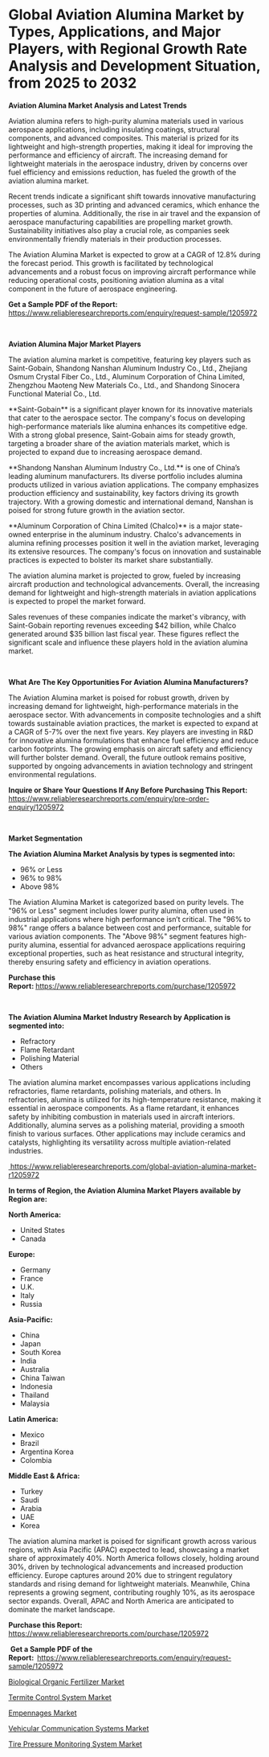 <p><h1>Global Aviation Alumina Market by Types, Applications, and Major Players, with Regional Growth Rate Analysis and Development Situation, from 2025 to 2032</h1></p><p><strong>Aviation Alumina Market Analysis and Latest Trends</strong></p>
<p><p>Aviation alumina refers to high-purity alumina materials used in various aerospace applications, including insulating coatings, structural components, and advanced composites. This material is prized for its lightweight and high-strength properties, making it ideal for improving the performance and efficiency of aircraft. The increasing demand for lightweight materials in the aerospace industry, driven by concerns over fuel efficiency and emissions reduction, has fueled the growth of the aviation alumina market.</p><p>Recent trends indicate a significant shift towards innovative manufacturing processes, such as 3D printing and advanced ceramics, which enhance the properties of alumina. Additionally, the rise in air travel and the expansion of aerospace manufacturing capabilities are propelling market growth. Sustainability initiatives also play a crucial role, as companies seek environmentally friendly materials in their production processes. </p><p>The Aviation Alumina Market is expected to grow at a CAGR of 12.8% during the forecast period. This growth is facilitated by technological advancements and a robust focus on improving aircraft performance while reducing operational costs, positioning aviation alumina as a vital component in the future of aerospace engineering.</p></p>
<p><strong>Get a Sample PDF of the Report:&nbsp;</strong> <a href="https://www.reliableresearchreports.com/enquiry/request-sample/1205972?utm_campaign=2263&utm_medium=2&utm_source=Github&utm_content=ia&utm_term=03022025&utm_id=aviation-alumina">https://www.reliableresearchreports.com/enquiry/request-sample/1205972</a></p>
<p>&nbsp;</p>
<p><strong>Aviation Alumina Major Market Players</strong></p>
<p><p>The aviation alumina market is competitive, featuring key players such as Saint-Gobain, Shandong Nanshan Aluminum Industry Co., Ltd., Zhejiang Osmum Crystal Fiber Co., Ltd., Aluminum Corporation of China Limited, Zhengzhou Maoteng New Materials Co., Ltd., and Shandong Sinocera Functional Material Co., Ltd.</p><p>**Saint-Gobain** is a significant player known for its innovative materials that cater to the aerospace sector. The company's focus on developing high-performance materials like alumina enhances its competitive edge. With a strong global presence, Saint-Gobain aims for steady growth, targeting a broader share of the aviation materials market, which is projected to expand due to increasing aerospace demand.</p><p>**Shandong Nanshan Aluminum Industry Co., Ltd.** is one of China’s leading aluminum manufacturers. Its diverse portfolio includes alumina products utilized in various aviation applications. The company emphasizes production efficiency and sustainability, key factors driving its growth trajectory. With a growing domestic and international demand, Nanshan is poised for strong future growth in the aviation sector.</p><p>**Aluminum Corporation of China Limited (Chalco)** is a major state-owned enterprise in the aluminum industry. Chalco's advancements in alumina refining processes position it well in the aviation market, leveraging its extensive resources. The company's focus on innovation and sustainable practices is expected to bolster its market share substantially.</p><p>The aviation alumina market is projected to grow, fueled by increasing aircraft production and technological advancements. Overall, the increasing demand for lightweight and high-strength materials in aviation applications is expected to propel the market forward.</p><p>Sales revenues of these companies indicate the market's vibrancy, with Saint-Gobain reporting revenues exceeding $42 billion, while Chalco generated around $35 billion last fiscal year. These figures reflect the significant scale and influence these players hold in the aviation alumina market.</p></p>
<p>&nbsp;</p>
<p><strong>What Are The Key Opportunities For Aviation Alumina Manufacturers?</strong></p>
<p><p>The Aviation Alumina market is poised for robust growth, driven by increasing demand for lightweight, high-performance materials in the aerospace sector. With advancements in composite technologies and a shift towards sustainable aviation practices, the market is expected to expand at a CAGR of 5-7% over the next five years. Key players are investing in R&D for innovative alumina formulations that enhance fuel efficiency and reduce carbon footprints. The growing emphasis on aircraft safety and efficiency will further bolster demand. Overall, the future outlook remains positive, supported by ongoing advancements in aviation technology and stringent environmental regulations.</p></p>
<p><strong>Inquire or Share Your Questions If Any Before Purchasing This Report:</strong> <a href="https://www.reliableresearchreports.com/enquiry/pre-order-enquiry/1205972?utm_campaign=2263&utm_medium=2&utm_source=Github&utm_content=ia&utm_term=03022025&utm_id=aviation-alumina">https://www.reliableresearchreports.com/enquiry/pre-order-enquiry/1205972</a></p>
<p>&nbsp;</p>
<p><strong>Market Segmentation</strong></p>
<p><strong>The Aviation Alumina Market Analysis by types is segmented into:</strong></p>
<p><ul><li>96% or Less</li><li>96% to 98%</li><li>Above 98%</li></ul></p>
<p><p>The Aviation Alumina Market is categorized based on purity levels. The "96% or Less" segment includes lower purity alumina, often used in industrial applications where high performance isn’t critical. The "96% to 98%" range offers a balance between cost and performance, suitable for various aviation components. The "Above 98%" segment features high-purity alumina, essential for advanced aerospace applications requiring exceptional properties, such as heat resistance and structural integrity, thereby ensuring safety and efficiency in aviation operations.</p></p>
<p><strong>Purchase this Report:&nbsp;</strong><a href="https://www.reliableresearchreports.com/purchase/1205972?utm_campaign=2263&utm_medium=2&utm_source=Github&utm_content=ia&utm_term=03022025&utm_id=aviation-alumina">https://www.reliableresearchreports.com/purchase/1205972</a></p>
<p>&nbsp;</p>
<p><strong>The Aviation Alumina Market Industry Research by Application is segmented into:</strong></p>
<p><ul><li>Refractory</li><li>Flame Retardant</li><li>Polishing Material</li><li>Others</li></ul></p>
<p><p>The aviation alumina market encompasses various applications including refractories, flame retardants, polishing materials, and others. In refractories, alumina is utilized for its high-temperature resistance, making it essential in aerospace components. As a flame retardant, it enhances safety by inhibiting combustion in materials used in aircraft interiors. Additionally, alumina serves as a polishing material, providing a smooth finish to various surfaces. Other applications may include ceramics and catalysts, highlighting its versatility across multiple aviation-related industries.</p></p>
<p><a href="https://www.reliableresearchreports.com/global-aviation-alumina-market-r1205972?utm_campaign=2263&utm_medium=2&utm_source=Github&utm_content=ia&utm_term=03022025&utm_id=aviation-alumina">&nbsp;https://www.reliableresearchreports.com/global-aviation-alumina-market-r1205972</a></p>
<p><strong>In terms of Region, the Aviation Alumina Market Players available by Region are:</strong></p>
<p>
    <p> <strong> North America: </strong>
        <ul>
            <li>United States</li>
            <li>Canada</li>
        </ul>
        </p> 
    <p> <strong> Europe: </strong>
        <ul>
            <li>Germany</li>
            <li>France</li>
            <li>U.K.</li>
            <li>Italy</li>
            <li>Russia</li>
        </ul>
        </p> 
    <p> <strong> Asia-Pacific: </strong>
        <ul>
            <li>China</li>
            <li>Japan</li>
            <li>South Korea</li>
            <li>India</li>
            <li>Australia</li>
            <li>China Taiwan</li>
            <li>Indonesia</li>
            <li>Thailand</li>
            <li>Malaysia</li>
        </ul>
        </p> 
    <p> <strong> Latin America: </strong>
        <ul>
            <li>Mexico</li>
            <li>Brazil</li>
            <li>Argentina Korea</li>
            <li>Colombia</li>
        </ul>
        </p> 
    <p> <strong> Middle East & Africa: </strong>
        <ul>
            <li>Turkey</li>
            <li>Saudi</li>
            <li>Arabia</li>
            <li>UAE</li>
            <li>Korea</li>
        </ul>
    </p>
    </p>
<p><p>The aviation alumina market is poised for significant growth across various regions, with Asia Pacific (APAC) expected to lead, showcasing a market share of approximately 40%. North America follows closely, holding around 30%, driven by technological advancements and increased production efficiency. Europe captures around 20% due to stringent regulatory standards and rising demand for lightweight materials. Meanwhile, China represents a growing segment, contributing roughly 10%, as its aerospace sector expands. Overall, APAC and North America are anticipated to dominate the market landscape.</p></p>
<p><strong>Purchase this Report: </strong><a href="https://www.reliableresearchreports.com/purchase/1205972?utm_campaign=2263&utm_medium=2&utm_source=Github&utm_content=ia&utm_term=03022025&utm_id=aviation-alumina">https://www.reliableresearchreports.com/purchase/1205972</a></p>
<p>&nbsp;<strong>Get a Sample PDF of the Report:&nbsp;&nbsp;</strong><a href="https://www.reliableresearchreports.com/enquiry/request-sample/1205972?utm_campaign=2263&utm_medium=2&utm_source=Github&utm_content=ia&utm_term=03022025&utm_id=aviation-alumina">https://www.reliableresearchreports.com/enquiry/request-sample/1205972</a></p>
<p><strong></strong></p>
<p><p><a href="https://www.linkedin.com/pulse/biological-organic-fertilizer-market-growth-study-provides-vrojc?utm_campaign=2263&utm_medium=2&utm_source=Github&utm_content=ia&utm_term=03022025&utm_id=aviation-alumina">Biological Organic Fertilizer Market</a></p><p><a href="https://www.linkedin.com/pulse/in-depth-analysis-size-termite-control-system-market-4yhgc?utm_campaign=2263&utm_medium=2&utm_source=Github&utm_content=ia&utm_term=03022025&utm_id=aviation-alumina">Termite Control System Market</a></p><p><a href="https://www.linkedin.com/pulse/regional-development-deployment-production-cost-empennages-rd6oc?utm_campaign=2263&utm_medium=2&utm_source=Github&utm_content=ia&utm_term=03022025&utm_id=aviation-alumina">Empennages Market</a></p><p><a href="https://www.linkedin.com/pulse/vehicular-communication-systems-industry-outlook-20252032-qvryc?utm_campaign=2263&utm_medium=2&utm_source=Github&utm_content=ia&utm_term=03022025&utm_id=aviation-alumina">Vehicular Communication Systems Market</a></p><p><a href="https://www.linkedin.com/pulse/industry-breakdown-tire-pressure-monitoring-system-market-ji9bc?utm_campaign=2263&utm_medium=2&utm_source=Github&utm_content=ia&utm_term=03022025&utm_id=aviation-alumina">Tire Pressure Monitoring System Market</a></p></p>